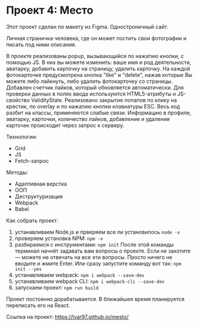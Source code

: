 # Проект 4: Место

Этот проект сделан по макету из Figma. Одностроничный сайт.

Личная страничка человека, где он может постить свои фотографии и писать под ними описания.

В проекте реализованы popup, вызывающийся по нажатию кнопки, с помощью JS. В них вы можете изменить: ваше имя и род деятельности, аватарку, добавить карточку на страницу, удалить карточку. На каждой фотокарточке предусмотрена кнопка "like" и "delete", нажав которые Вы можете либо лайкнуть, либо удалить фотокарточку со страницы. Добавлен счетчик лайков, который обновляется автоматически.
Для проверки данных в полях ввода используются HTML5-атрибуты и JS-свойство ValidityState. 
Реализовано закрытие попапов по клику на крестик, по overlay и по нажатию кнопки клавиатуры ESC. 
Весь код разбит на классы, применяются слабые связи. Информацию в профиле, аватарку, карточки, количество лайков, добавление и удаления карточек происходит через запрос к серверу.

Технологии:

* Grid
* JS
* Fetch-запрос

Методы:

* Адаптивная верстка 
* ООП 
* Деструктуризация
* Webpack 
* Babel 

Как собрать проект: 
1. устанавливаем Node.js и прверяем все ли установилось 
 ``` node -v ```
2. проверяем установка NPM: ``` npm -v ```
3. разбираемся с инструментами: ``` npm init ``` 
После этой команды терминал начнёт задавать вам вопросы о проекте. 
Если не захотите — можете не отвечать на все эти вопросы. Просто ничего не вводите и жмите Enter. Или сразу запустите команду вот так:
``` npm init --yes  ``` 
4. устанавливаем webpack: 
 ``` npm i webpack --save-dev ``` 
 5. устанавливаем webpack CLI:
 ``` npm i webpack-cli --save-dev ``` 
 6. запускаем проект: 
 ``` npm run build ```
 
 Проект постоянно дорабатывается. В ближайшее время планируется переписать его на React.

Ссылка на проект: https://lvar97.github.io/mesto/
